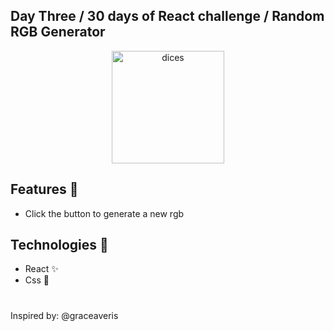 ## Day Three / 30 days of React challenge / Random RGB Generator

<p  align="center">
<img  src="https://media.giphy.com/media/VeBCXuumCmw7Icx3L6/giphy.gif"  height="180" alt="dices">
</p>

## Features :unicorn: 
* Click the button to generate a new rgb

## Technologies :mag_right:
* React :sparkles:
* Css :nail_care:

#
Inspired by: @graceaveris
